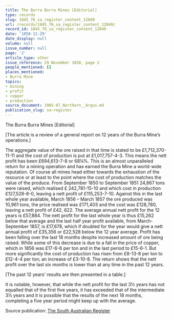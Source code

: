 ```yaml
---
title: The Burra Burra Mines [Editorial]
type: records
slug: 1845_76_sa_register_content_12049
url: /records/1845_76_sa_register_content_12049/
record_id: 1845_76_sa_register_content_12049
date: '1858-11-29'
date_display: null
volume: null
issue_number: null
page: '2'
article_type: other
issue_reference: 29 November 1858, page 2
people_mentioned: []
places_mentioned:
- Burra Mine
topics:
- mining
- profit
- copper
- production
source_document: 1985-87_Northern__Argus.md
publication_slug: sa-register
---
```


The Burra Burra Mines [Editorial]

[The article is a review of a general report on 12 years of the Burra Mine’s operations.]

The aggregate value of the ore raised in that time is stated to be £1,712,370-11-11 and the cost of production is put at £1,017,757-4-3.  This means the nett profit has been £694,613-7-8 or 68¼%.  This is an almost unparalleled return for a mining operation and has earned the Burra Mine a world-wide reputation.  Of course all mines head either towards the exhaustion of the resource or at least to the point where the cost of production matches the value of the produce.  From September 1850 to September 1851 24,867 tons were raised, which realised £ 242,781-15-10 and which cost in production £127,528-8-0, leaving a nett profit of £115,253-7-10.  Against this in the last whole year available, March 1856 – March 1857 the ore produced was 10,961 tons, the price realised was £171,403 and the cost was £128,780, leaving a nett profit of £42, 622.  The average annual nett profit for the 12 years is £57,884.  The nett profit for the last whole year is thus £15,262 below that average and the last half year profit available, from March-September 1857, is £17,678, which if doubled for the year would give a nett annual profit of £35,356 or £22,528 below the 12 year average.  Profit has been falling over the last 18 months despite increased amount of ore being raised.  While some of this decrease is due to a fall in the price of copper, which in 1856 was £17-6-6 per ton and in the last period to £15-6-1.  But more significantly the cost of production has risen from £8-13-8 per ton to £12-4-4 per ton; an increase of £3-10-8.  The return shows that the nett profit over the last six months is lower than at any time in the past 12 years.

[The past 12 years’ results are then presented in a table.]

It is notable, however, that while the nett profit for the last 3½ years has not equalled that of the first five years, it has exceeded that of the intermediate 3½ years and it is possible that the results of the next 18 months, completing a five year period might keep up with the average.

Source publication: [The South Australian Register](/publications/sa-register/)
